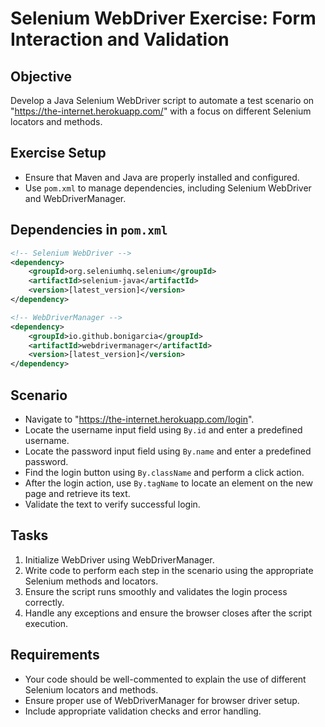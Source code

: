 
# Selenium WebDriver Exercise: Form Interaction and Validation

## Objective
Develop a Java Selenium WebDriver script to automate a test scenario on "https://the-internet.herokuapp.com/" with a focus on different Selenium locators and methods.

## Exercise Setup
- Ensure that Maven and Java are properly installed and configured.
- Use `pom.xml` to manage dependencies, including Selenium WebDriver and WebDriverManager.

## Dependencies in `pom.xml`
```xml
<!-- Selenium WebDriver -->
<dependency>
    <groupId>org.seleniumhq.selenium</groupId>
    <artifactId>selenium-java</artifactId>
    <version>[latest_version]</version>
</dependency>

<!-- WebDriverManager -->
<dependency>
    <groupId>io.github.bonigarcia</groupId>
    <artifactId>webdrivermanager</artifactId>
    <version>[latest_version]</version>
</dependency>
```

## Scenario
- Navigate to "https://the-internet.herokuapp.com/login".
- Locate the username input field using `By.id` and enter a predefined username.
- Locate the password input field using `By.name` and enter a predefined password.
- Find the login button using `By.className` and perform a click action.
- After the login action, use `By.tagName` to locate an element on the new page and retrieve its text.
- Validate the text to verify successful login.

## Tasks
1. Initialize WebDriver using WebDriverManager.
2. Write code to perform each step in the scenario using the appropriate Selenium methods and locators.
3. Ensure the script runs smoothly and validates the login process correctly.
4. Handle any exceptions and ensure the browser closes after the script execution.

## Requirements
- Your code should be well-commented to explain the use of different Selenium locators and methods.
- Ensure proper use of WebDriverManager for browser driver setup.
- Include appropriate validation checks and error handling.
